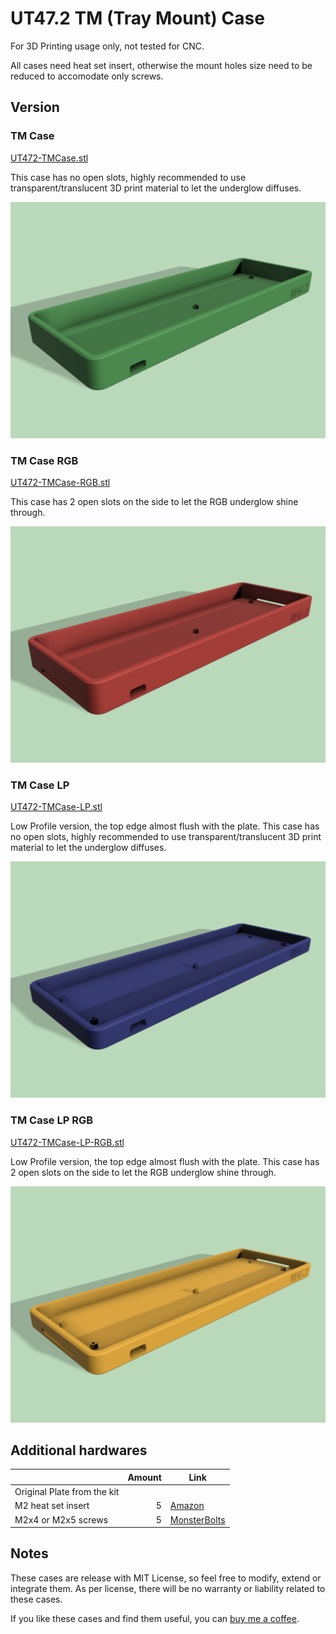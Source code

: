 # UT47.2 TM (Tray Mount) Case

For 3D Printing usage only, not tested for CNC.

All cases need heat set insert, otherwise the mount holes size need to be reduced to accomodate only screws.

## Version

### TM Case

[UT472-TMCase.stl](UT472-TMCase.stl)

This case has no open slots, highly recommended to use transparent/translucent 3D print material to let the underglow diffuses.

![TM Case](renders/tmcase.png "TM Case")

### TM Case RGB

[UT472-TMCase-RGB.stl](UT472-TMCase-RGB.stl)

This case has 2 open slots on the side to let the RGB underglow shine through.

![TM Case RGB](renders/tmcase-rgb.png "TM Case RGB")

### TM Case LP

[UT472-TMCase-LP.stl](UT472-TMCase-LP.stl)

Low Profile version, the top edge almost flush with the plate. This case has no open slots, highly recommended to use transparent/translucent 3D print material to let the underglow diffuses.

![TM Case RGB](renders/tmcase-lp.png "TM Case LP")

### TM Case LP RGB

[UT472-TMCase-LP-RGB.stl](UT472-TMCase-LP-RGB.stl)

Low Profile version, the top edge almost flush with the plate. This case has 2 open slots on the side to let the RGB underglow shine through.

![TM Case RGB](renders/tmcase-rgb-lp.png "TM Case LP RGB")

## Additional hardwares

|    | Amount | Link |
| --- | ---: | --- |
| Original Plate from the kit | | |
| M2 heat set insert | 5 | [Amazon](https://www.amazon.com/gp/product/B09333HP9L/) |
| M2x4 or M2x5 screws | 5 | [MonsterBolts](https://monsterbolts.com/collections/metric-phillips-pan-head-machine-screw/products/mach-phil-pan-blk-m2) |

## Notes

These cases are release with MIT License, so feel free to modify, extend or integrate them. As per license, there will be no warranty or liability related to these cases.

If you like these cases and find them useful, you can [buy me a coffee](https://www.buymeacoffee.com/coffeeforba).
